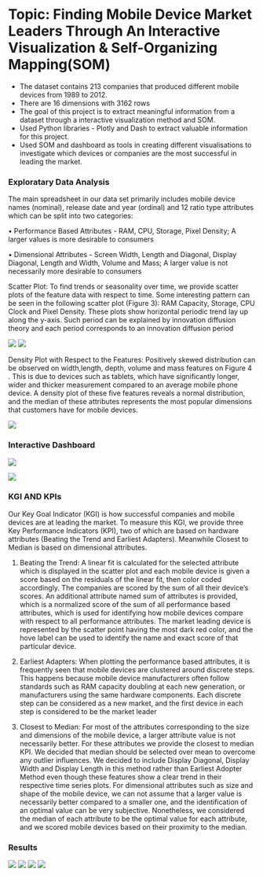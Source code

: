# Topic: Finding Mobile Device Market Leaders Through An Interactive Visualization & Self-Organizing Mapping(SOM)

* The dataset contains 213 companies that produced different mobile devices from 1989 to 2012.
* There are 16 dimensions with 3162 rows
* The goal of this project is to extract meaningful information from a dataset through a interactive visualization method and SOM.
* Used Python libraries - Plotly and Dash to extract valuable information for this project.
* Used SOM and dashboard as tools in creating different visualisations to investigate which devices or companies are the most successful in leading the market.

### Exploratary Data Analysis
The main spreadsheet in our data set primarily includes mobile device names (nominal), release date and year (ordinal) and 12 ratio type attributes which can be split into two categories:

• Performance Based Attributes - RAM, CPU, Storage, Pixel Density; A larger values is more desirable to consumers

• Dimensional Attributes - Screen Width, Length and Diagonal, Display Diagonal, Length and Width, Volume and Mass; A larger value is not necessarily more desirable to consumers

Scatter Plot: To find trends or seasonality over time, we provide scatter plots of the feature data with respect to time. Some interesting pattern can be seen in the following scatter plot (Figure 3): RAM Capacity, Storage, CPU Clock and Pixel Density. These plots show horizontal periodic trend lay up along the y-axis. Such period can be explained by innovation diffusion theory and each period corresponds to an innovation diffusion period

![](https://github.com/Teamkronos/mobile_device_market_leader/blob/main/images/diffusion.PNG)
![](https://github.com/Teamkronos/mobile_device_market_leader/blob/main/images/1_scatterplot.PNG)

Density Plot with Respect to the Features:  Positively skewed distribution can be observed on width,length, depth, volume and mass features on Figure 4 . This is due to devices such as tablets, which have significantly longer, wider and thicker measurement compared to an average mobile phone device. A density plot of these five features reveals a normal distribution, and the median of these attributes represents the most popular dimensions that customers have for mobile devices.

![](https://github.com/Teamkronos/mobile_device_market_leader/blob/main/images/3_densityplot.PNG)

### Interactive Dashboard
![](https://github.com/Teamkronos/mobile_device_market_leader/blob/main/images/0_mainview.PNG)

![](https://github.com/Teamkronos/mobile_device_market_leader/blob/main/images/4_diffusionperiod.PNG)

### KGI AND KPIs
Our Key Goal Indicator (KGI) is how successful companies and mobile devices are at leading the market. To measure this KGI, we provide three Key Performance Indicators (KPI), two of which are based on hardware attributes (Beating the Trend and Earliest Adapters). Meanwhile Closest to Median is based on dimensional attributes.

1) Beating the Trend: A linear fit is calculated for the selected attribute which is displayed in the scatter plot and each mobile device is given a score based on the residuals of the linear fit, then color coded accordingly. The companies are scored by the sum of all their device’s scores. An additional attribute named sum of attributes is provided, which is a normalized score of the sum of all performance based attributes, which is used for identifying how mobile devices compare with respect to all performance attributes. The market leading device is represented by the scatter point having the most dark red color, and the hove label can be used to identify the name and exact score of that particular device.

2) Earliest Adapters: When plotting the performance based attributes, it is frequently seen that mobile devices are clustered around discrete steps. This happens because mobile device manufacturers often follow standards such as RAM capacity doubling at each new generation, or manufacturers using the same hardware components. Each discrete step can be considered as a new market, and the first device in each step is considered to be the market leader

3) Closest to Median: For most of the attributes corresponding to the size and dimensions of the mobile device, a larger attribute value is not necessarily better. For these attributes we provide the closest to median KPI. We decided that median should be selected over mean to overcome any outlier influences. We decided to include Display Diagonal, Display Width and Display Length in this method rather than Earliest Adopter Method even though these features show a clear trend in their respective time series plots. For dimensional attributes such as size and shape of the mobile device, we can not assume that a larger value is necessarily better compared to a smaller one, and the identification of an optimal value can be very subjective. Nonetheless, we considered the median of each attribute to be the optimal value for each attribute, and we scored mobile devices based on their proximity to the median.

### Results
![](https://github.com/Teamkronos/mobile_device_market_leader/blob/main/images/5_result1.PNG)
![](https://github.com/Teamkronos/mobile_device_market_leader/blob/main/images/6_result2.PNG)
![](https://github.com/Teamkronos/mobile_device_market_leader/blob/main/images/7_result3.PNG)
![](https://github.com/Teamkronos/mobile_device_market_leader/blob/main/images/8_result4.PNG)















































